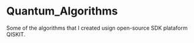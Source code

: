 # Quantum_Algorithms 

Some of the algorithms that I created usign open-source SDK plataform QISKIT.  
